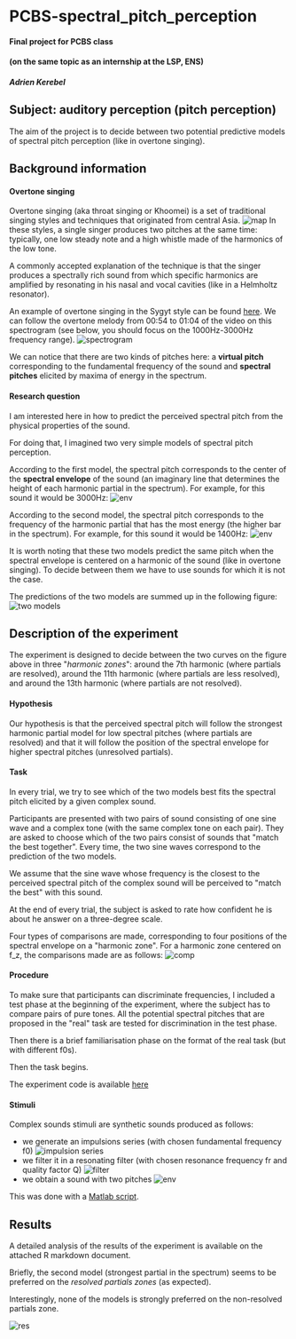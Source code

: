 # PCBS-spectral_pitch_perception


#### Final project for PCBS class
#### (on the same topic as an internship at the LSP, ENS)
##### *Adrien Kerebel*

## Subject: auditory perception (pitch perception)

The aim of the project is to decide between two potential predictive models of spectral pitch perception (like in overtone singing).

## Background information
#### Overtone singing

Overtone singing (aka throat singing or Khoomei) is a set of traditional singing styles and techniques that originated from central Asia.
![map](fig_map_asia.png)
In these styles, a single singer produces two pitches at the same time: typically, one low steady note and a high whistle made of the harmonics of the low tone.

A commonly accepted explanation of the technique is that the singer produces a spectrally rich sound from which specific harmonics are amplified by resonating in his nasal and vocal cavities (like in a Helmholtz resonator).

An example of overtone singing in the Sygyt style can be found [here](https://www.youtube.com/watch?v=vo34v7QQ254).
We can follow the overtone melody from 00:54 to 01:04 of the video on this spectrogram (see below, you should focus on the 1000Hz-3000Hz frequency range).
![spectrogram](fig_spectrogram.png)

We can notice that there are two kinds of pitches here: a **virtual pitch** corresponding to the fundamental frequency of the sound and **spectral pitches** elicited by maxima of energy in the spectrum.  

#### Research question

I am interested here in how to predict the perceived spectral pitch from the physical properties of the sound.

For doing that, I imagined two very simple models of spectral pitch perception.

According to the first model, the spectral pitch corresponds to the center of the **spectral envelope** of the sound (an imaginary line that determines the height of each harmonic partial in the spectrum).
For example, for this sound it would be 3000Hz:
![env](fig_spectrum_envelop.png)

According to the second model, the spectral pitch corresponds to the frequency of the harmonic partial that has the most energy (the higher bar in the spectrum).
For example, for this sound it would be 1400Hz:
![env](fig_spectrum_partial.png)

It is worth noting that these two models predict the same pitch when the spectral envelope is centered on a harmonic of the sound (like in overtone singing). To decide between them we have to use sounds for which it is not the case.

The predictions of the two models are summed up in the following figure:
![two models](fig_two_models.png "courbe des modeles")


## Description of the experiment

The experiment is designed to decide between the two curves on the figure above in three "*harmonic zones*": around the 7th harmonic (where partials are resolved), around the 11th harmonic (where partials are less resolved), and around the 13th harmonic (where partials are not resolved).

#### Hypothesis

Our hypothesis is that the perceived spectral pitch will follow the strongest harmonic partial model for low spectral pitches (where partials are resolved) and that it will follow the position of the spectral envelope for higher spectral pitches (unresolved partials).

#### Task

In every trial, we try to see which of the two models best fits the spectral pitch elicited by a given complex sound.

Participants are presented with two pairs of sound consisting of one sine wave and a complex tone (with the same complex tone on each pair). They are asked to choose which of the two pairs consist of sounds that "match the best together". Every time, the two sine waves correspond to the prediction of the two models.

We assume that the sine wave whose frequency is the closest to the perceived spectral pitch of the complex sound will be perceived to "match the best" with this sound.

At the end of every trial, the subject is asked to rate how confident he is about he answer on a three-degree scale.

Four types of comparisons are made, corresponding to four positions of the spectral envelope on a "harmonic zone". For a harmonic zone centered on f_z, the comparisons made are as follows:
![comp](fig_comparisons.png)

#### Procedure

To make sure that participants can discriminate frequencies, I included a test phase at the beginning of the experiment, where the subject has to compare pairs of pure tones.
All the potential spectral pitches that are proposed in the "real" task are tested for discrimination in the test phase.

Then there is a brief familiarisation phase on the format of the real task (but with different f0s).

Then the task begins.

The experiment code is available [here](experiment_spectral_pitch.py)


#### Stimuli

Complex sounds stimuli are synthetic sounds produced as follows:
- we generate an impulsions series (with chosen fundamental frequency f0)
![impulsion series](fig_impulsions.png)
- we filter it in a resonating filter (with chosen resonance frequency fr and quality factor Q)
![filter](fig_filter.png)
- we obtain a sound with two pitches
![env](fig_spectrum_envelop.png)

This was done with a [Matlab script](generation_of_stimuli.m).


## Results

A detailed analysis of the results of the experiment is available on the attached R markdown document.

Briefly, the second model (strongest partial in the spectrum) seems to be preferred on the *resolved partials zones* (as expected).

Interestingly, none of the models is strongly preferred on the non-resolved partials zone.    

![res](fig_res.png)
